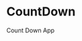 # CountDown
 Count Down App
     
         
                                              
                                                
                                             
                                    
                     
           
  
 
  
 
